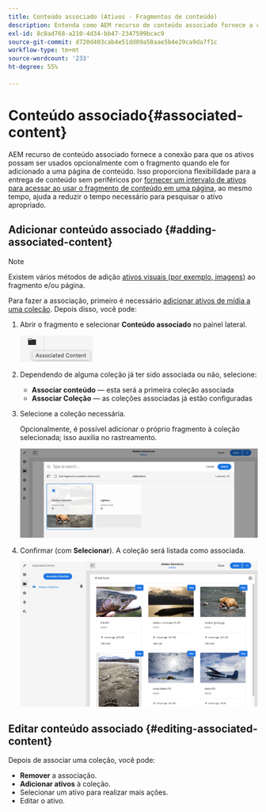 ```yaml
---
title: Conteúdo associado (Ativos - Fragmentos de conteúdo)
description: Entenda como AEM recurso de conteúdo associado fornece a conexão para que os ativos possam ser usados opcionalmente com o fragmento.
exl-id: 8c8ad768-a210-4d34-bb47-2347599bcac9
source-git-commit: d720d403cab4e51dd89a58aae5b4e29ca9da7f1c
workflow-type: tm+mt
source-wordcount: '233'
ht-degree: 55%

---
```


# Conteúdo associado{#associated-content}

AEM recurso de conteúdo associado fornece a conexão para que os ativos possam ser usados opcionalmente com o fragmento quando ele for adicionado a uma página de conteúdo. Isso proporciona flexibilidade para a entrega de conteúdo sem periféricos por [fornecer um intervalo de ativos para acessar ao usar o fragmento de conteúdo em uma página,](/help/sites-cloud/authoring/fundamentals/content-fragments.md#using-associated-content) ao mesmo tempo, ajuda a reduzir o tempo necessário para pesquisar o ativo apropriado.

## Adicionar conteúdo associado {#adding-associated-content}

>[!NOTE]
>
>Existem vários métodos de adição [ativos visuais (por exemplo, imagens)](/help/assets/content-fragments/content-fragments.md#fragments-with-visual-assets) ao fragmento e/ou página.

Para fazer a associação, primeiro é necessário [adicionar ativos de mídia a uma coleção](/help/assets/manage-collections.md). Depois disso, você pode:

1. Abrir o fragmento e selecionar **Conteúdo associado** no painel lateral.

   ![Conteúdo associado](assets/cfm-assoc-content-01.png)

1. Dependendo de alguma coleção já ter sido associada ou não, selecione:

   * **Associar conteúdo** — esta será a primeira coleção associada
   * **Associar Coleção** — as coleções associadas já estão configuradas

1. Selecione a coleção necessária.

   Opcionalmente, é possível adicionar o próprio fragmento à coleção selecionada; isso auxilia no rastreamento.

   ![Selecionar coleção](assets/cfm-assoc-content-02.png)

1. Confirmar (com **Selecionar**). A coleção será listada como associada.

   ![cfm-6420-05](assets/cfm-assoc-content-03.png)

## Editar conteúdo associado {#editing-associated-content}

Depois de associar uma coleção, você pode:

* **Remover** a associação.
* **Adicionar ativos** à coleção.
* Selecionar um ativo para realizar mais ações.
* Editar o ativo.
